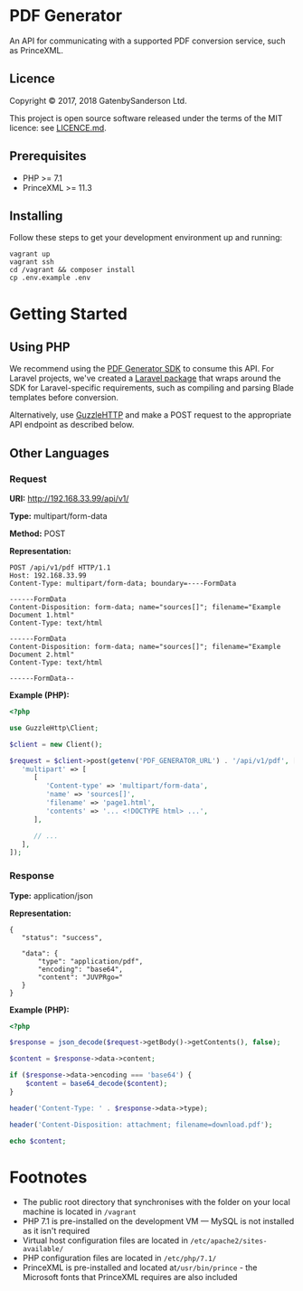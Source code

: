 # PDF Generator

An API for communicating with a supported PDF conversion service, such as PrinceXML.

## Licence

Copyright &copy; 2017, 2018 GatenbySanderson Ltd.

This project is open source software released under the terms of the MIT licence: see [LICENCE.md](LICENCE.md).

## Prerequisites

* PHP >= 7.1
* PrinceXML >= 11.3

## Installing

Follow these steps to get your development environment up and running:

```
vagrant up
vagrant ssh
cd /vagrant && composer install
cp .env.example .env
```

# Getting Started

## Using PHP

We recommend using the [PDF Generator SDK](https://github.com/gatenbysanderson/pdf-generator-sdk) to consume this API. For Laravel projects, we've created a [Laravel package](https://github.com/gatenbysanderson/laravel-pdf-generator) that wraps around the SDK for Laravel-specific requirements, such as compiling and parsing Blade templates before conversion.

Alternatively, use [GuzzleHTTP](http://docs.guzzlephp.org/en/stable/) and make a POST request to the appropriate API endpoint as described below.

## Other Languages

### Request

**URI:** http://192.168.33.99/api/v1/

**Type:** multipart/form-data

**Method:** POST

**Representation:**

```
POST /api/v1/pdf HTTP/1.1
Host: 192.168.33.99
Content-Type: multipart/form-data; boundary=----FormData

------FormData
Content-Disposition: form-data; name="sources[]"; filename="Example Document 1.html"
Content-Type: text/html

------FormData
Content-Disposition: form-data; name="sources[]"; filename="Example Document 2.html"
Content-Type: text/html

------FormData--
```

**Example (PHP):**

```php
<?php

use GuzzleHttp\Client;

$client = new Client();

$request = $client->post(getenv('PDF_GENERATOR_URL') . '/api/v1/pdf', [
   'multipart' => [
      [
         'Content-type' => 'multipart/form-data',
         'name' => 'sources[]',
         'filename' => 'page1.html',
         'contents' => '... <!DOCTYPE html> ...',
      ],

      // ...
   ],
]);
```

### Response

**Type:** application/json

**Representation:**

```
{
   "status": "success",

   "data": {
       "type": "application/pdf",
       "encoding": "base64",
       "content": "JUVPRgo="
   }
}
```

**Example (PHP):**

```php
<?php

$response = json_decode($request->getBody()->getContents(), false);

$content = $response->data->content;

if ($response->data->encoding === 'base64') {
    $content = base64_decode($content);
}

header('Content-Type: ' . $response->data->type);

header('Content-Disposition: attachment; filename=download.pdf');

echo $content;
```

# Footnotes

* The public root directory that synchronises with the folder on your local machine is located in `/vagrant`
* PHP 7.1 is pre-installed on the development VM — MySQL is not installed as it isn't required
* Virtual host configuration files are located in `/etc/apache2/sites-available/`
* PHP configuration files are located in `/etc/php/7.1/`
* PrinceXML is pre-installed and located at`/usr/bin/prince` - the Microsoft fonts that PrinceXML requires are also included
